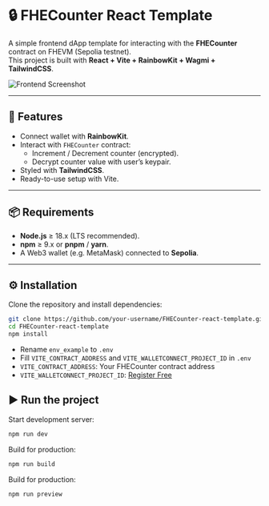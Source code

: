# 🔒 FHECounter React Template

A simple frontend dApp template for interacting with the **FHECounter** contract on FHEVM (Sepolia testnet).  
This project is built with **React + Vite + RainbowKit + Wagmi + TailwindCSS**.

![Frontend Screenshot](/frontend.png)

---

## 🚀 Features

- Connect wallet with **RainbowKit**.
- Interact with `FHECounter` contract:
  - Increment / Decrement counter (encrypted).
  - Decrypt counter value with user’s keypair.
- Styled with **TailwindCSS**.
- Ready-to-use setup with Vite.

---

## 📦 Requirements

- **Node.js** ≥ 18.x (LTS recommended).
- **npm** ≥ 9.x or **pnpm** / **yarn**.
- A Web3 wallet (e.g. MetaMask) connected to **Sepolia**.

---

## ⚙️ Installation

Clone the repository and install dependencies:

```bash
git clone https://github.com/your-username/FHECounter-react-template.git
cd FHECounter-react-template
npm install
```

- Rename `env_example` to `.env`
- Fill `VITE_CONTRACT_ADDRESS` and `VITE_WALLETCONNECT_PROJECT_ID` in `.env`
- `VITE_CONTRACT_ADDRESS`: Your FHECounter contract address
- `VITE_WALLETCONNECT_PROJECT_ID`: [ Register Free ](https://dashboard.reown.com/)

## ▶️ Run the project

Start development server:
```bash
npm run dev
```

Build for production:
```bash
npm run build
```

Build for production:
```bash
npm run preview
```